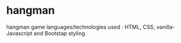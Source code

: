 # hangman
hangman game 
languages/technologies used : HTML, CSS, vanilla-Javascript and Bootstap styling


